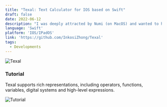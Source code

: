 ```yaml
---
title: "Texal: Text Calculator for IOS based on Swift"
draft: false
date: 2022-06-12
description: "I was deeply attracted by Numi (on MacOS) and wanted to have such a convenient and intuitive calculator on my mobile phone. Since there is no such software in the AppStore, I have to write one myself."
language: 'Swift'
platform: 'IOS/IPadOS'
link: 'https://github.com/InkosiZhong/Texal'
tags:
  - Developments
---
```


![Texal](https://s2.loli.net/2023/12/02/wVe4OpM8aYCIcn2.png)

### Tutorial
Texal supports rich representations, including operators, functions, variables, digital systems and high-level expressions.

![Tutorial](https://s2.loli.net/2023/12/02/ynjbLhkUMtOQvo2.jpg)